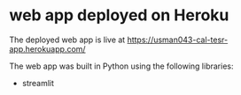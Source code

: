 # web app deployed on Heroku

The deployed web app is live at https://usman043-cal-tesr-app.herokuapp.com/



The web app was built in Python using the following libraries:
* streamlit

